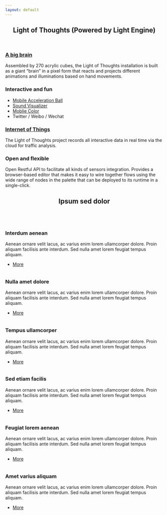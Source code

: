 ```yaml
---
layout: default
---
```


<!-- Section -->
<section>
	<header class="major">	
		<h2>Light of Thoughts (Powered by Light Engine)</h2>
	</header>
	<div class="features">
		<article>
			<span class="icon fa-lightbulb-o"></span>
			<div class="content">
				<h3><a  href='{{ 'vivid2017/simulator' | absolute_url }}'>A big brain</a> </h3>
				<p>Assembled by 270 acrylic cubes, the Light of Thoughts installation is built as a giant “brain” in a pixel form that reacts and projects different animations and illuminations based on hand movements.</p>
			</div>
		</article>
		<article>
			<span class="icon fa-paper-plane"></span>
			<div class="content">
				<h3>Interactive and fun</h3>
				<ul>
						<li><a  href='https://www.openprocessing.org/sketch/413529'>Mobile Acceleration Ball</a></li>
						<li><a  href='https://www.openprocessing.org/sketch/413536'>Sound Visualizer</a></li>
						<li><a  href='https://www.openprocessing.org/sketch/413533'>Moblie Color</a></li>
						<li>Twitter / Weibo / Wechat</li>
				</ul>
			</div>
		</article>
		<article>
			<span class="icon fa-rocket"></span>
			<div class="content">
				<h3><a  href='{{ 'vivid2017/vsd' | absolute_url }}'>Internet of Things</a></h3>
				<p>The Light of Thoughts project records all interactive data in real time via the cloud for traffic analysis.</p>
			</div>
		</article>
		<article>
			<span class="icon fa-signal"></span>
			<div class="content">
				<h3>Open and flexible</h3>
				<p>Open Restful API to facilitate all kinds of sensors integration. Provides a browser-based editor that makes it easy to wire together flows using the wide range of nodes in the palette that can be deployed to its runtime in a single-click. </p>
			</div>
		</article>
	</div>
</section>

<!-- Section -->
<section>
	<header class="major">
		<h2>Ipsum sed dolor</h2>
	</header>
	<div class="posts">
		<article>
			<a href="#" class="image"><img src="assets/images/pic01.jpg" alt="" /></a>
			<h3>Interdum aenean</h3>
			<p>Aenean ornare velit lacus, ac varius enim lorem ullamcorper dolore. Proin aliquam facilisis ante interdum. Sed nulla amet lorem feugiat tempus aliquam.</p>
			<ul class="actions">
				<li><a href="#" class="button">More</a></li>
			</ul>
		</article>
		<article>
			<a href="#" class="image"><img src="assets/images/pic02.jpg" alt="" /></a>
			<h3>Nulla amet dolore</h3>
			<p>Aenean ornare velit lacus, ac varius enim lorem ullamcorper dolore. Proin aliquam facilisis ante interdum. Sed nulla amet lorem feugiat tempus aliquam.</p>
			<ul class="actions">
				<li><a href="#" class="button">More</a></li>
			</ul>
		</article>
		<article>
			<a href="#" class="image"><img src="assets/images/pic03.jpg" alt="" /></a>
			<h3>Tempus ullamcorper</h3>
			<p>Aenean ornare velit lacus, ac varius enim lorem ullamcorper dolore. Proin aliquam facilisis ante interdum. Sed nulla amet lorem feugiat tempus aliquam.</p>
			<ul class="actions">
				<li><a href="#" class="button">More</a></li>
			</ul>
		</article>
		<article>
			<a href="#" class="image"><img src="assets/images/pic04.jpg" alt="" /></a>
			<h3>Sed etiam facilis</h3>
			<p>Aenean ornare velit lacus, ac varius enim lorem ullamcorper dolore. Proin aliquam facilisis ante interdum. Sed nulla amet lorem feugiat tempus aliquam.</p>
			<ul class="actions">
				<li><a href="#" class="button">More</a></li>
			</ul>
		</article>
		<article>
			<a href="#" class="image"><img src="assets/images/pic05.jpg" alt="" /></a>
			<h3>Feugiat lorem aenean</h3>
			<p>Aenean ornare velit lacus, ac varius enim lorem ullamcorper dolore. Proin aliquam facilisis ante interdum. Sed nulla amet lorem feugiat tempus aliquam.</p>
			<ul class="actions">
				<li><a href="#" class="button">More</a></li>
			</ul>
		</article>
		<article>
			<a href="#" class="image"><img src="assets/images/pic06.jpg" alt="" /></a>
			<h3>Amet varius aliquam</h3>
			<p>Aenean ornare velit lacus, ac varius enim lorem ullamcorper dolore. Proin aliquam facilisis ante interdum. Sed nulla amet lorem feugiat tempus aliquam.</p>
			<ul class="actions">
				<li><a href="#" class="button">More</a></li>
			</ul>
		</article>
	</div>
</section>

